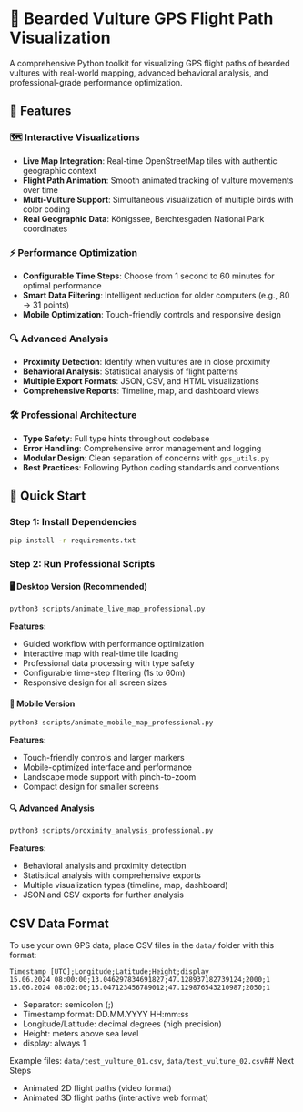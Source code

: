 # 🦅 Bearded Vulture GPS Flight Path Visualization

A comprehensive Python toolkit for visualizing GPS flight paths of bearded vultures with real-world mapping, advanced behavioral analysis, and professional-grade performance optimization.

## 🌟 Features

### 🗺️ Interactive Visualizations
- **Live Map Integration**: Real-time OpenStreetMap tiles with authentic geographic context
- **Flight Path Animation**: Smooth animated tracking of vulture movements over time
- **Multi-Vulture Support**: Simultaneous visualization of multiple birds with color coding
- **Real Geographic Data**: Königssee, Berchtesgaden National Park coordinates

### ⚡ Performance Optimization
- **Configurable Time Steps**: Choose from 1 second to 60 minutes for optimal performance
- **Smart Data Filtering**: Intelligent reduction for older computers (e.g., 80 → 31 points)
- **Mobile Optimization**: Touch-friendly controls and responsive design

### 🔍 Advanced Analysis
- **Proximity Detection**: Identify when vultures are in close proximity
- **Behavioral Analysis**: Statistical analysis of flight patterns
- **Multiple Export Formats**: JSON, CSV, and HTML visualizations
- **Comprehensive Reports**: Timeline, map, and dashboard views

### 🛠️ Professional Architecture
- **Type Safety**: Full type hints throughout codebase
- **Error Handling**: Comprehensive error management and logging
- **Modular Design**: Clean separation of concerns with `gps_utils.py`
- **Best Practices**: Following Python coding standards and conventions

## 🚀 Quick Start

### Step 1: Install Dependencies
```bash
pip install -r requirements.txt
```

### Step 2: Run Professional Scripts

#### 🖥️ Desktop Version (Recommended)
```bash
python3 scripts/animate_live_map_professional.py
```
**Features:**
- Guided workflow with performance optimization
- Interactive map with real-time tile loading
- Professional data processing with type safety
- Configurable time-step filtering (1s to 60m)
- Responsive design for all screen sizes

#### 📱 Mobile Version
```bash
python3 scripts/animate_mobile_map_professional.py
```
**Features:**
- Touch-friendly controls and larger markers
- Mobile-optimized interface and performance
- Landscape mode support with pinch-to-zoom
- Compact design for smaller screens

#### 🔍 Advanced Analysis
```bash
python3 scripts/proximity_analysis_professional.py
```
**Features:**
- Behavioral analysis and proximity detection
- Statistical analysis with comprehensive exports
- Multiple visualization types (timeline, map, dashboard)
- JSON and CSV exports for further analysis

## CSV Data Format
To use your own GPS data, place CSV files in the `data/` folder with this format:
```
Timestamp [UTC];Longitude;Latitude;Height;display
15.06.2024 08:00:00;13.046297834691827;47.128937182739124;2000;1
15.06.2024 08:02:00;13.047123456789012;47.129876543210987;2050;1
```
- Separator: semicolon (;)
- Timestamp format: DD.MM.YYYY HH:mm:ss
- Longitude/Latitude: decimal degrees (high precision)
- Height: meters above sea level
- display: always 1

Example files: `data/test_vulture_01.csv`, `data/test_vulture_02.csv`## Next Steps
- Animated 2D flight paths (video format)
- Animated 3D flight paths (interactive web format)
